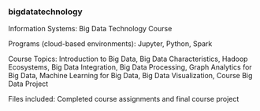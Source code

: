 ### bigdatatechnology
Information Systems: Big Data Technology Course 

Programs (cloud-based environments): Jupyter, Python, Spark

Course Topics: 
Introduction to Big Data,
Big Data Characteristics,
Hadoop Ecosystems,
Big Data Integration, 
Big Data Processing,
Graph Analytics for Big Data,
Machine Learning for Big Data,
Big Data Visualization,
Course Big Data Project 

Files included: 
Completed course assignments and final course project
